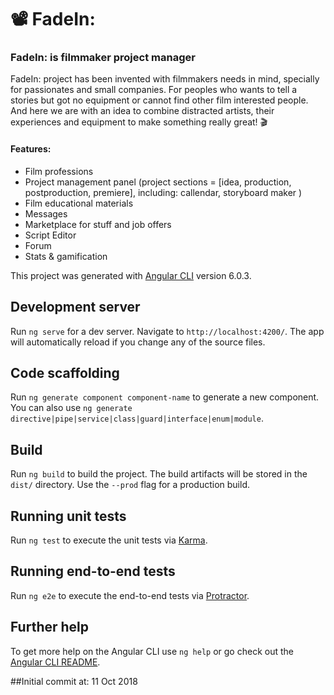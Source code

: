 # 📽 FadeIn: 
### FadeIn: is filmmaker project manager 

FadeIn: project has been invented with filmmakers needs in mind, specially for passionates and small companies. For peoples who wants to tell a stories but got no equipment or cannot find other film interested people. And here we are with an idea to combine distracted artists, their experiences and equipment to make something really great! 🎬

#### Features:
* Film professions
* Project management panel (project sections = [idea, production, postproduction, premiere], including: callendar, storyboard maker )
* Film educational materials
* Messages
* Marketplace for stuff and job offers
* Script Editor
* Forum
* Stats & gamification

This project was generated with [Angular CLI](https://github.com/angular/angular-cli) version 6.0.3.

## Development server

Run `ng serve` for a dev server. Navigate to `http://localhost:4200/`. The app will automatically reload if you change any of the source files.

## Code scaffolding

Run `ng generate component component-name` to generate a new component. You can also use `ng generate directive|pipe|service|class|guard|interface|enum|module`.

## Build

Run `ng build` to build the project. The build artifacts will be stored in the `dist/` directory. Use the `--prod` flag for a production build.

## Running unit tests

Run `ng test` to execute the unit tests via [Karma](https://karma-runner.github.io).

## Running end-to-end tests

Run `ng e2e` to execute the end-to-end tests via [Protractor](http://www.protractortest.org/).

## Further help

To get more help on the Angular CLI use `ng help` or go check out the [Angular CLI README](https://github.com/angular/angular-cli/blob/master/README.md).

##Initial commit at:
11 Oct 2018
